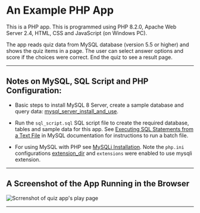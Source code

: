 # An Example PHP App

This is a PHP app. This is programmed using PHP 8.2.0, Apache Web Server 2.4, HTML, CSS and JavaScript (on Windows PC).

The app reads quiz data from MySQL database (version 5.5 or higher) and shows the quiz items in a page. The user can select answer options and score if the choices were correct. End the quiz to see a result page.

---

## Notes on MySQL, SQL Script and PHP Configuration:

* Basic steps to install MySQL 8 Server, create a sample database and query data:
[mysql_server_install_and_use](https://gist.github.com/prsaya/1755f873071a12ef246c89e245e67bb5).

* Run the `sql_script.sql` SQL script file to create the required database, tables and sample data for this app. See 
[Executing SQL Statements from a Text File](https://dev.mysql.com/doc/refman/8.0/en/mysql-batch-commands.html) in MySQL documentation for instructions to run a batch file.

* For using MySQL with PHP see [MySQLi Installation](https://www.php.net/manual/en/mysqli.installation.php). Note the `php.ini` configurations [extension_dir](https://www.php.net/manual/en/ini.core.php#ini.extension-dir) and `extensions` were enabled to use mysqli extension.

---

## A Screenshot of the App Running in the Browser

![Scrrenshot of quiz app's play page](https://user-images.githubusercontent.com/38682661/218410051-4b19aaaa-4fa9-46ee-89c2-8c16a64d1f52.png)

---
